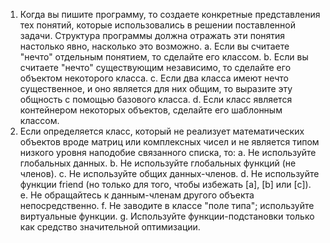 
1. Когда вы пишите программу, то создаете конкретные представления тех понятий, которые использовались в решении поставленной задачи. Структура программы должна отражать эти понятия настолько явно, насколько это возможно.
a. Если вы считаете "нечто" отдельным понятием, то сделайте его классом. 
b. Если вы считаете "нечто" существующим независимо, то сделайте его объектом некоторого класса. 
c. Если два класса имеют нечто существенное, и оно является для них общим, то выразите эту общность с помощью базового класса. 
d. Если класс является контейнером некоторых объектов, сделайте его шаблонным классом.
2. Если определяется класс, который не реализует математических объектов вроде матриц или комплексных чисел и не является типом низкого уровня наподобие связанного списка, то:
a. Не используйте глобальных данных. 
b. Не используйте глобальных функций (не членов). 
c. Не используйте общих данных-членов. 
d. Не используйте функции friend (но только для того, чтобы избежать [а], [b] или [c]). 
e. Не обращайтесь к данным-членам другого объекта непосредственно. 
f. Не заводите в классе "поле типа"; используйте виртуальные функции. 
g. Используйте функции-подстановки только как средство значительной оптимизации.
